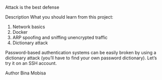 Attack is the best defense

Description
What you should learn from this project:

1. Network basics
2. Docker
0. ARP spoofing and sniffing unencrypted traffic
1. Dictionary attack

Password-based authentication systems can be easily broken by using a dictionary attack (you’ll have to find your own password dictionary). Let’s try it on an SSH account.

Author
Bina Mobisa